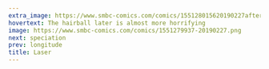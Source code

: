 ```yaml
---
extra_image: https://www.smbc-comics.com/comics/155128015620190227after.png
hovertext: The hairball later is almost more horrifying
image: https://www.smbc-comics.com/comics/1551279937-20190227.png
next: speciation
prev: longitude
title: Laser
---
```

